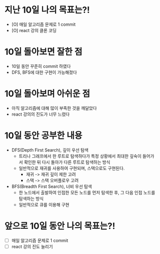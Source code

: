 # 지난 10일 나의 목표는?!

- [O] 매일 알고리즘 문제로 1 commit
- [O] react 강의 클론 코딩

# 10일 돌아보면 잘한 점

- 10일 동안 꾸준히 commit 하였다
- DFS, BFS에 대한 구현이 가능해졌다

# 10일 돌아보며 아쉬운 점

- 아직 알고리즘에 대해 많이 부족한 것을 깨달았다
- react 강의의 진도가 너무 느렸다

# 10일 동안 공부한 내용

- DFS(Depth First Search), 깊이 우선 탐색
  - 트리나 그래프에서 한 루트로 탐색하다가 특정 상황에서 최대한 깊숙이 들어가서 확인한 뒤 다시 돌아가 다른 루트로 탐색하는 방식
  - 일반적으로 재귀를 사용하여 구현되며, 스택으로도 구현된다.
    - 재귀 -> 재귀 깊이 제한 고려
    - 스택 -> 스택 오버플로우 고려
- BFS(Breadth First Search), 너비 우선 탐색
  - 한 노드에서 출발하여 인접한 모든 노드를 먼저 탐색한 후, 그 다음 인접 노드를 탐색하는 방식
  - 일반적으로 큐를 이용해 구현

# 앞으로 10일 동안 나의 목표는?!

- [ ] 매일 알고리즘 문제로 1 commit
- [ ] react 강의 진도 늘리기
